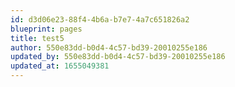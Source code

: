 ```yaml
---
id: d3d06e23-88f4-4b6a-b7e7-4a7c651826a2
blueprint: pages
title: test5
author: 550e83dd-b0d4-4c57-bd39-20010255e186
updated_by: 550e83dd-b0d4-4c57-bd39-20010255e186
updated_at: 1655049381
---
```

